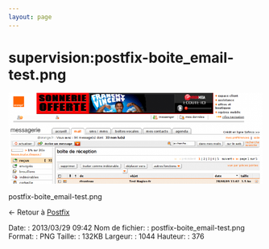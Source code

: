 ```yaml
---
layout: page
---
```


supervision:postfix-boite\_email-test.png
=========================================

[![postfix-boite\_email-test.png](../../assets/media/supervision/postfix-boite_email-test.png@cache=&w=900&h=324 "postfix-boite_email-test.png")](../../assets/media/supervision/postfix-boite_email-test.png@cache= "Afficher le fichier original")

postfix-boite\_email-test.png

← Retour à [Postfix](../../infra/postfix.html "infra:postfix")

Date:
:   2013/03/29 09:42
Nom de fichier:
:   postfix-boite\_email-test.png
Format:
:   PNG
Taille:
:   132KB
Largeur:
:   1044
Hauteur:
:   376

